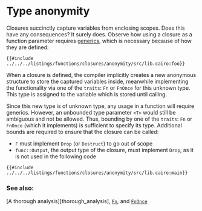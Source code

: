# Type anonymity

Closures succinctly capture variables from enclosing scopes. Does this have
any consequences? It surely does. Observe how using a closure as a function
parameter requires [generics], which is necessary because of how they are
defined:

```cairo
{{#include ../../../listings/functions/closures/anonymity/src/lib.cairo:foo}}
```

When a closure is defined, the compiler implicitly creates a new
anonymous structure to store the captured variables inside, meanwhile
implementing the functionality via one of the `traits`: `Fn` or `FnOnce` for
this unknown type. This type is assigned to the variable which
is stored until calling.

Since this new type is of unknown type, any usage in a function will require
generics. However, an unbounded type parameter `<T>` would still be ambiguous
and not be allowed. Thus, bounding by one of the `traits`: `Fn` or `FnOnce`
(which it implements) is sufficient to specify its type.
Additional bounds are required to ensure that the closure can be called:

- `F` must implement `Drop` (or `Destruct`) to go out of scope
- `func::Output`, the output type of the closure, must implement `Drop`, as it is not used in the following code

```cairo,editable
{{#include ../../../listings/functions/closures/anonymity/src/lib.cairo:main}}
```

### See also:

[A thorough analysis][thorough_analysis], [`Fn`][fn], and [`FnOnce`][fnonce]

[generics]: ../../generics.md
[fn]: https://docs.swmansion.com/scarb/corelib/core-ops-function-Fn.html
[fnonce]: https://docs.swmansion.com/scarb/corelib/core-ops-function-FnOnce.html
